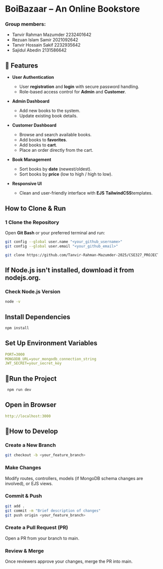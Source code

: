 # BoiBazaar – An Online Bookstore

### Group members:

* Tanvir Rahman Mazumder 2232401642
* Rezuan Islam Samir 2021092642
* Tanvir Hossain Sakif 2232935642
* Sajidul Abedin 2131586642

## 🚀 Features

- **User Authentication**
  - User **registration** and **login** with secure password handling.
  - Role-based access control for **Admin** and **Customer**.

- **Admin Dashboard**
  - Add new books to the system.
  - Update existing book details.


- **Customer Dashboard**
  - Browse and search available books.
  - Add books to **favorites**.
  - Add books to **cart**.
  - Place an order directly from the cart.

- **Book Management**
  - Sort books by **date** (newest/oldest).
  - Sort books by **price** (low to high / high to low).


- **Responsive UI**
  - Clean and user-friendly interface with **EJS** **TailwindCSS**templates.



##  How to Clone & Run

### 1️ Clone the Repository
Open **Git Bash** or your preferred terminal and run:
```bash
git config --global user.name "<your_github_username>"
git config --global user.email "<your_github_email>"

git clone https://github.com/Tanvir-Rahman-Mazumder-2025/CSE327_PROJECT.git

```

## If Node.js isn't installed, download it from nodejs.org.

### Check Node.js Version

```bash
node -v
```

## Install Dependencies
```bash
npm install
```


## Set Up Environment Variables
```yaml
PORT=3000
MONGODB_URL=your_mongodb_connection_string
JWT_SECRET=your_secret_key
```

## 🚀Run the Project
```bash
 npm run dev
```
## Open in Browser
```yaml
http://localhost:3000
```
## 🚀How to Develop
### Create a New Branch
```bash
git checkout -b <your_feature_branch>
```
### Make Changes

Modify routes, controllers, models (if MongoDB schema changes are involved), or EJS views.

### Commit & Push
```bash
git add .
git commit -m "Brief description of changes"
git push origin <your_feature_branch>
```
### Create a Pull Request (PR)
Open a PR from your branch to main. 

### Review & Merge
Once reviewers approve your changes, merge the PR into main.
